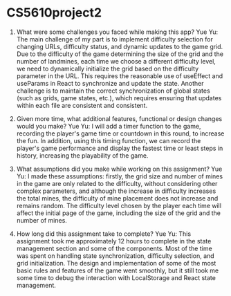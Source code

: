 # CS5610project2

1. What were some challenges you faced while making this app?
Yue Yu: The main challenge of my part is to implement difficulty selection for changing URLs, difficulty status, and dynamic updates to the game grid. Due to the difficulty of the game determining the size of the grid and the number of landmines, each time we choose a different difficulty level, we need to dynamically initialize the grid based on the difficulty parameter in the URL. This requires the reasonable use of useEffect and useParams in React to synchronize and update the state. Another challenge is to maintain the correct synchronization of global states (such as grids, game states, etc.), which requires ensuring that updates within each file are consistent and consistent.

2. Given more time, what additional features, functional or design changes would you make?
Yue Yu: I will add a timer function to the game, recording the player's game time or countdown in this round, to increase the fun. In addition, using this timing function, we can record the player's game performance and display the fastest time or least steps in history, increasing the playability of the game.

3. What assumptions did you make while working on this assignment?
Yue Yu: I made these assumptions: firstly, the grid size and number of mines in the game are only related to the difficulty, without considering other complex parameters, and although the increase in difficulty increases the total mines, the difficulty of mine placement does not increase and remains random. The difficulty level chosen by the player each time will affect the initial page of the game, including the size of the grid and the number of mines.

4. How long did this assignment take to complete?
Yue Yu: This assignment took me approximately 12 hours to complete in the state management section and some of the components. Most of the time was spent on handling state synchronization, difficulty selection, and grid initialization. The design and implementation of some of the most basic rules and features of the game went smoothly, but it still took me some time to debug the interaction with LocalStorage and React state management.
